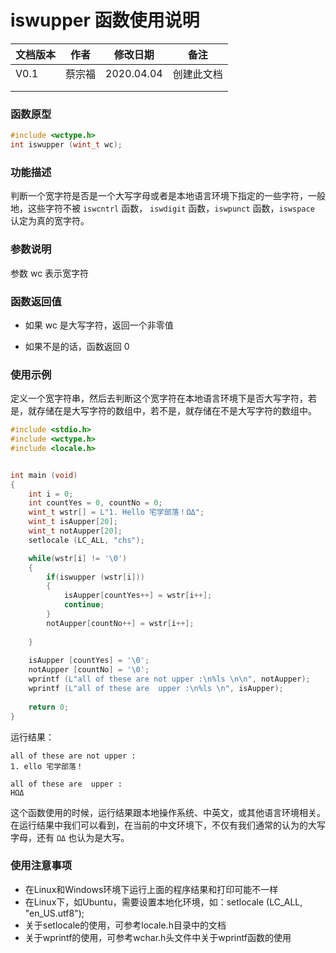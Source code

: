 # iswupper 函数使用说明







| **文档版本** | **作者** | **修改日期** | **备注**   |
| ------------ | -------- | ------------ | ---------- |
| V0.1         | 蔡宗福   | 2020.04.04   | 创建此文档 |
|              |          |              |            |
|              |          |              |            |





### 函数原型

```c
#include <wctype.h>
int iswupper (wint_t wc);
```





### **功能描述**

判断一个宽字符是否是一个大写字母或者是本地语言环境下指定的一些字符，一般地，这些字符不被 `iswcntrl`  函数， `iswdigit` 函数，`iswpunct` 函数，`iswspace` 认定为真的宽字符。





### **参数说明**

参数 wc 表示宽字符





### **函数返回值**

- 如果 wc 是大写字符，返回一个非零值


- 如果不是的话，函数返回 0





### **使用示例**

定义一个宽字符串，然后去判断这个宽字符在本地语言环境下是否大写字符，若是，就存储在是大写字符的数组中，若不是，就存储在不是大写字符的数组中。

```c
#include <stdio.h>
#include <wctype.h>
#include <locale.h>


int main (void)
{
	int i = 0;
	int countYes = 0, countNo = 0;
	wint_t wstr[] = L"1. Hello 宅学部落！ΩΔ";
	wint_t isAupper[20];
	wint_t notAupper[20];	
	setlocale (LC_ALL, "chs");

	while(wstr[i] != '\0')
	{
		if(iswupper (wstr[i]))
		{
			isAupper[countYes++] = wstr[i++];
			continue;	
		}
		notAupper[countNo++] = wstr[i++];
		
	}
	
 	isAupper [countYes] = '\0';
	notAupper [countNo] = '\0';	
	wprintf (L"all of these are not upper :\n%ls \n\n", notAupper);
	wprintf (L"all of these are  upper :\n%ls \n", isAupper);
	
	return 0; 
}
```



运行结果：

```
all of these are not upper :
1. ello 宅学部落！

all of these are  upper :
HΩΔ
```

这个函数使用的时候，运行结果跟本地操作系统、中英文，或其他语言环境相关。在运行结果中我们可以看到，在当前的中文环境下，不仅有我们通常的认为的大写字母，还有 `ΩΔ` 也认为是大写。



### **使用注意事项**

- 在Linux和Windows环境下运行上面的程序结果和打印可能不一样
- 在Linux下，如Ubuntu，需要设置本地化环境，如：setlocale (LC_ALL, "en_US.utf8");
- 关于setlocale的使用，可参考locale.h目录中的文档
- 关于wprintf的使用，可参考wchar.h头文件中关于wprintf函数的使用



